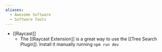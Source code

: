 ```yaml
---
aliases:
  - Awesome Software
  - Software Tools
---
```

- [[Raycast]]
	- The [[Raycast Extension]] is a great way to use the [[Tree Search Plugin]]. Install it manually running `npm run dev`
